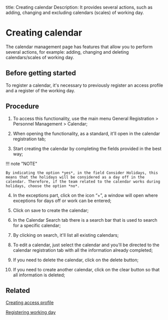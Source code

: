 title:  Creating calendar
Description: It provides several actions, such as adding, changing and excluding calendars (scales) of working day. 

# Creating calendar
The calendar management page has features that allow you to perform several actions, for example: adding, changing and deleting calendars/scales of working day. 

Before getting started
----------------

To register a calendar, it's necessary to previously register an access profile and a register of the working day.

Procedure
------------

1.  To access this functionality, use the main menu General Registration > Personnel Management > Calendar;

2.  When opening the functionality, as a standard, it'll open in the calendar registration tab;

3.  Start creating the calendar by completing the fields provided in the best way;

!!! note "NOTE"

    By indicating the option *yes*, in the field Consider Holidays, this means that the holidays will be considered as a day off in the calendar. Therefore, if the team related to the calendar works during holidays, choose the option *no*.

4.  In the exceptions part, click on the icon “+”, a window will open where exceptions for days off or work can be entered;

5. Click on save to create the calendar;

6. In the Calendar Search tab there is a search bar that is used to search for a specific calendar;

7. By clicking on search, it'll list all existing calendars;

8. To edit a calendar, just select the calendar and you'll be directed to the calendar registration tab with all the information already completed;

9. If you need to delete the calendar, click on the delete button;

10. If you need to create another calendar, click on the clear button so that all information is deleted;


Related
-----------

[Creating access profile](/en-us/citsmart-platform-9/initial-settings/access-settings/profile/create-profile-access.html)

[Registering working day](/en-us/citsmart-platform-9/platform-administration/time/create-working-day.html)

